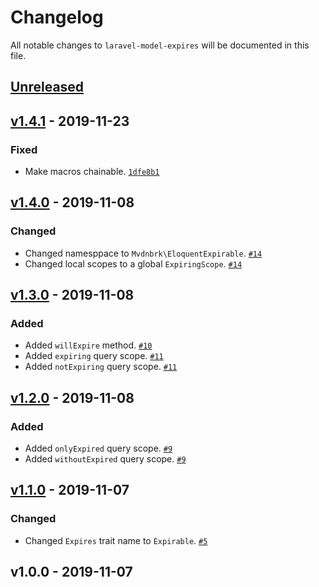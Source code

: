 # Changelog

All notable changes to `laravel-model-expires` will be documented in this file.

## [Unreleased]

## [v1.4.1] - 2019-11-23

### Fixed
- Make macros chainable. [`1dfe8b1`](https://github.com/mvdnbrk/laravel-model-expires/commit/1dfe8b1510dda68e08690e6e7ce40c033a626d33)

## [v1.4.0] - 2019-11-08

### Changed
- Changed namesppace to `Mvdnbrk\EloquentExpirable`. [`#14`](https://github.com/mvdnbrk/laravel-model-expires/pull/14)
- Changed local scopes to a global `ExpiringScope`. [`#14`](https://github.com/mvdnbrk/laravel-model-expires/pull/13)

## [v1.3.0] - 2019-11-08

### Added
- Added `willExpire` method. [`#10`](https://github.com/mvdnbrk/laravel-model-expires/pull/10)
- Added `expiring` query scope. [`#11`](https://github.com/mvdnbrk/laravel-model-expires/pull/11)
- Added `notExpiring` query scope. [`#11`](https://github.com/mvdnbrk/laravel-model-expires/pull/11)

## [v1.2.0] - 2019-11-08

### Added
- Added `onlyExpired` query scope. [`#9`](https://github.com/mvdnbrk/laravel-model-expires/pull/9)
- Added `withoutExpired` query scope. [`#9`](https://github.com/mvdnbrk/laravel-model-expires/pull/9)

## [v1.1.0] - 2019-11-07

### Changed
- Changed `Expires` trait name to `Expirable`. [`#5`](https://github.com/mvdnbrk/laravel-model-expires/pull/5)

## v1.0.0 - 2019-11-07

[Unreleased]: https://github.com/mvdnbrk/laravel-model-expires/compare/v1.4.1...HEAD
[v1.4.1]: https://github.com/mvdnbrk/laravel-model-expires/compare/v1.4.0...v1.4.1
[v1.4.0]: https://github.com/mvdnbrk/laravel-model-expires/compare/v1.3.0...v1.4.0
[v1.3.0]: https://github.com/mvdnbrk/laravel-model-expires/compare/v1.2.0...v1.3.0
[v1.2.0]: https://github.com/mvdnbrk/laravel-model-expires/compare/v1.1.0...v1.2.0
[v1.1.0]: https://github.com/mvdnbrk/laravel-model-expires/compare/v1.0.0...v1.1.0
